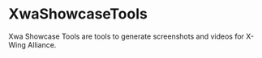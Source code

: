 # XwaShowcaseTools

Xwa Showcase Tools are tools to generate screenshots and videos for X-Wing Alliance.
